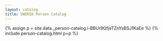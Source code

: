 ```yaml
---
layout: catalog
title: SWERIK Person Catalog
---
```

{% assign p = site.data._person-catalog.i-BBUr9QfjeTZnYsBSJ1KaEe %}
{% include person-catalog.html p=p %}

